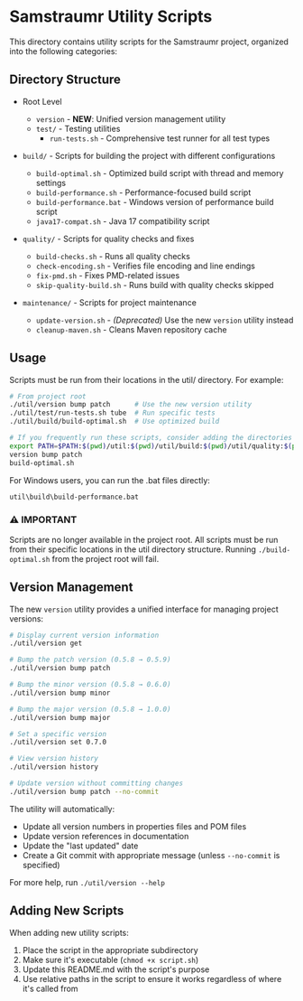 # Samstraumr Utility Scripts

This directory contains utility scripts for the Samstraumr project, organized into the following categories:

## Directory Structure

- Root Level
  - `version` - **NEW**: Unified version management utility
  - `test/` - Testing utilities
    - `run-tests.sh` - Comprehensive test runner for all test types

- `build/` - Scripts for building the project with different configurations
  - `build-optimal.sh` - Optimized build script with thread and memory settings
  - `build-performance.sh` - Performance-focused build script
  - `build-performance.bat` - Windows version of performance build script
  - `java17-compat.sh` - Java 17 compatibility script

- `quality/` - Scripts for quality checks and fixes
  - `build-checks.sh` - Runs all quality checks
  - `check-encoding.sh` - Verifies file encoding and line endings
  - `fix-pmd.sh` - Fixes PMD-related issues
  - `skip-quality-build.sh` - Runs build with quality checks skipped

- `maintenance/` - Scripts for project maintenance
  - `update-version.sh` - *(Deprecated)* Use the new `version` utility instead
  - `cleanup-maven.sh` - Cleans Maven repository cache

## Usage

Scripts must be run from their locations in the util/ directory. For example:

```bash
# From project root
./util/version bump patch      # Use the new version utility
./util/test/run-tests.sh tube  # Run specific tests
./util/build/build-optimal.sh  # Use optimized build

# If you frequently run these scripts, consider adding the directories to your PATH
export PATH=$PATH:$(pwd)/util:$(pwd)/util/build:$(pwd)/util/quality:$(pwd)/util/maintenance
version bump patch
build-optimal.sh
```

For Windows users, you can run the .bat files directly:

```cmd
util\build\build-performance.bat
```

### ⚠️ IMPORTANT

Scripts are no longer available in the project root. All scripts must be run from their 
specific locations in the util directory structure. Running `./build-optimal.sh` 
from the project root will fail.

## Version Management

The new `version` utility provides a unified interface for managing project versions:

```bash
# Display current version information
./util/version get

# Bump the patch version (0.5.8 → 0.5.9)
./util/version bump patch

# Bump the minor version (0.5.8 → 0.6.0)
./util/version bump minor

# Bump the major version (0.5.8 → 1.0.0)
./util/version bump major

# Set a specific version
./util/version set 0.7.0

# View version history
./util/version history

# Update version without committing changes
./util/version bump patch --no-commit
```

The utility will automatically:
- Update all version numbers in properties files and POM files
- Update version references in documentation
- Update the "last updated" date
- Create a Git commit with appropriate message (unless `--no-commit` is specified)

For more help, run `./util/version --help`

## Adding New Scripts

When adding new utility scripts:

1. Place the script in the appropriate subdirectory
2. Make sure it's executable (`chmod +x script.sh`)
3. Update this README.md with the script's purpose
4. Use relative paths in the script to ensure it works regardless of where it's called from